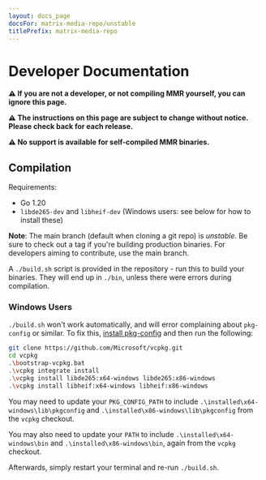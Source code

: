 ```yaml
---
layout: docs_page
docsFor: matrix-media-repo/unstable
titlePrefix: matrix-media-repo
---
```


# Developer Documentation

**⚠️ If you are not a developer, or not compiling MMR yourself, you can ignore this page.**

**⚠️ The instructions on this page are subject to change without notice. Please check back for each
release.**

**⚠️ No support is available for self-compiled MMR binaries.**

## Compilation

Requirements:

* Go 1.20
* `libde265-dev` and `libheif-dev` (Windows users: see below for how to install these)

**Note**: The main branch (default when cloning a git repo) is *unstable*. Be sure to check out a tag
if you're building production binaries. For developers aiming to contribute, use the main branch.

A `./build.sh` script is provided in the repository - run this to build your binaries. They will end
up in `./bin`, unless there were errors during compilation.

### Windows Users

`./build.sh` won't work automatically, and will error complaining about `pkg-config` or similar. To
fix this, [install pkg-config](https://gtk-rs.org/gtk4-rs/stable/latest/book/installation_windows.html#pkg-config)
and then run the following:

```bash
git clone https://github.com/Microsoft/vcpkg.git
cd vcpkg
.\bootstrap-vcpkg.bat
.\vcpkg integrate install
.\vcpkg install libde265:x64-windows libde265:x86-windows
.\vcpkg install libheif:x64-windows libheif:x86-windows
```

You may need to update your `PKG_CONFIG_PATH` to include `.\installed\x64-windows\lib\pkgconfig` and
`.\installed\x86-windows\lib\pkgconfig` from the `vcpkg` checkout.

You may also need to update your `PATH` to include `.\installed\x64-windows\bin` and `.\installed\x86-windows\bin`,
again from the `vcpkg` checkout.

Afterwards, simply restart your terminal and re-run `./build.sh`.
